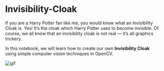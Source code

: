 # Invisibility-Cloak

If you are a Harry Potter fan like me, you would know what an Invisibility Cloak is. Yes! It’s the cloak which Harry Potter uses to become invisible. Of course, we all know that an invisibility cloak is not real — it’s all graphics trickery.

In this notebook, we will learn how to create our own **Invisibility Cloak** using simple computer vision techniques in OpenCV.

![gif](https://github.com/Niangmohamed/Invisible-Cloak-With-OpenCV/blob/main/invisible_cloak.gif)


